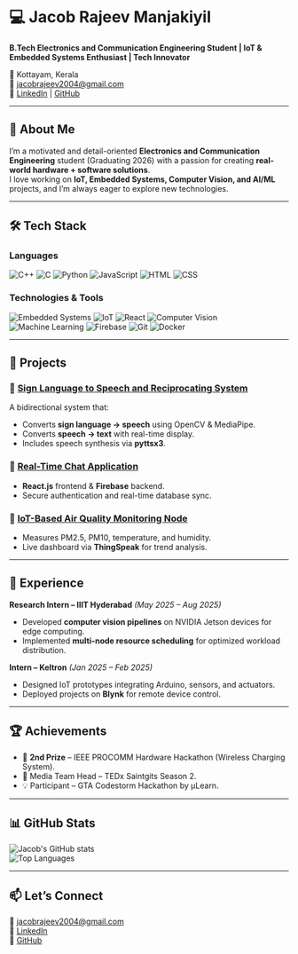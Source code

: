# 💻 Jacob Rajeev Manjakiyil

**B.Tech Electronics and Communication Engineering Student | IoT & Embedded Systems Enthusiast | Tech Innovator**  

📍 Kottayam, Kerala  
📧 [jacobrajeev2004@gmail.com](mailto:jacobrajeev2004@gmail.com)  
🔗 [LinkedIn](https://linkedin.com/in/jacob-rajeev) | [GitHub](https://github.com/rubxn69)  

---

## 🚀 About Me  
I’m a motivated and detail-oriented **Electronics and Communication Engineering** student (Graduating 2026) with a passion for creating **real-world hardware + software solutions**.  
I love working on **IoT, Embedded Systems, Computer Vision, and AI/ML** projects, and I’m always eager to explore new technologies.

---

## 🛠 Tech Stack  

### **Languages**
![C++](https://img.shields.io/badge/C++-00599C?style=flat&logo=c%2B%2B&logoColor=white)
![C](https://img.shields.io/badge/C-00599C?style=flat&logo=c&logoColor=white)
![Python](https://img.shields.io/badge/Python-3776AB?style=flat&logo=python&logoColor=white)
![JavaScript](https://img.shields.io/badge/JavaScript-F7DF1E?style=flat&logo=javascript&logoColor=black)
![HTML](https://img.shields.io/badge/HTML5-E34F26?style=flat&logo=html5&logoColor=white)
![CSS](https://img.shields.io/badge/CSS3-1572B6?style=flat&logo=css3&logoColor=white)

### **Technologies & Tools**
![Embedded Systems](https://img.shields.io/badge/Embedded_Systems-000000?style=flat&logo=arduino&logoColor=white)
![IoT](https://img.shields.io/badge/IoT-00BFFF?style=flat&logo=raspberrypi&logoColor=white)
![React](https://img.shields.io/badge/React-20232A?style=flat&logo=react&logoColor=61DAFB)
![Computer Vision](https://img.shields.io/badge/Computer_Vision-FF6F00?style=flat&logo=opencv&logoColor=white)
![Machine Learning](https://img.shields.io/badge/Machine_Learning-102230?style=flat&logo=tensorflow&logoColor=orange)
![Firebase](https://img.shields.io/badge/Firebase-FFCA28?style=flat&logo=firebase&logoColor=black)
![Git](https://img.shields.io/badge/Git-F05032?style=flat&logo=git&logoColor=white)
![Docker](https://img.shields.io/badge/Docker-2496ED?style=flat&logo=docker&logoColor=white)

---

## 📂 Projects  

### 🔹 [Sign Language to Speech and Reciprocating System](https://github.com/rubxn69/Realtime-ASL-to-Speech-converter)  
A bidirectional system that:  
- Converts **sign language → speech** using OpenCV & MediaPipe.  
- Converts **speech → text** with real-time display.  
- Includes speech synthesis via **pyttsx3**.

### 🔹 [Real-Time Chat Application](https://github.com/rubxn69/chat-app)  
- **React.js** frontend & **Firebase** backend.  
- Secure authentication and real-time database sync.  

### 🔹 [IoT-Based Air Quality Monitoring Node](https://github.com/rubxn69/AirQuality-IoT-Node)  
- Measures PM2.5, PM10, temperature, and humidity.  
- Live dashboard via **ThingSpeak** for trend analysis.  

---

## 💼 Experience  

**Research Intern – IIIT Hyderabad** *(May 2025 – Aug 2025)*  
- Developed **computer vision pipelines** on NVIDIA Jetson devices for edge computing.  
- Implemented **multi-node resource scheduling** for optimized workload distribution.  

**Intern – Keltron** *(Jan 2025 – Feb 2025)*  
- Designed IoT prototypes integrating Arduino, sensors, and actuators.  
- Deployed projects on **Blynk** for remote device control.  

---

## 🏆 Achievements  
- 🥈 **2nd Prize** – IEEE PROCOMM Hardware Hackathon (Wireless Charging System).  
- 📸 Media Team Head – TEDx Saintgits Season 2.  
- 💡 Participant – GTA Codestorm Hackathon by µLearn.  

---

## 📊 GitHub Stats  
![Jacob's GitHub stats](https://github-readme-stats.vercel.app/api?username=rubxn69&show_icons=true&theme=tokyonight)  
![Top Languages](https://github-readme-stats.vercel.app/api/top-langs/?username=rubxn69&layout=compact&theme=tokyonight)  

---

## 📫 Let’s Connect  
💌 [jacobrajeev2004@gmail.com](mailto:jacobrajeev2004@gmail.com)  
🔗 [LinkedIn](https://linkedin.com/in/jacob-rajeev)  
🔗 [GitHub](https://github.com/rubxn69)  


